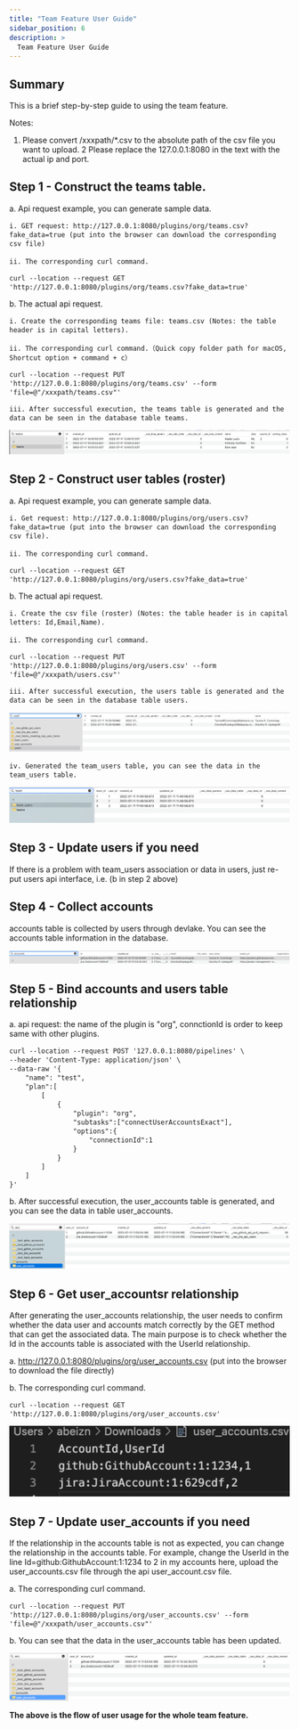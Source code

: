 ```yaml
---
title: "Team Feature User Guide"
sidebar_position: 6
description: >
  Team Feature User Guide
---
```

## Summary
This is a brief step-by-step guide to using the team feature.

Notes: 
1. Please convert /xxxpath/*.csv to the absolute path of the csv file you want to upload. 
2 Please replace the 127.0.0.1:8080 in the text with the actual ip and port. 

## Step 1 - Construct the teams table.
a. Api request example, you can generate sample data.

    i. GET request: http://127.0.0.1:8080/plugins/org/teams.csv?fake_data=true (put into the browser can download the corresponding csv file)

    ii. The corresponding curl command.
```
curl --location --request GET 'http://127.0.0.1:8080/plugins/org/teams.csv?fake_data=true'
```

b. The actual api request.

    i. Create the corresponding teams file: teams.csv (Notes: the table header is in capital letters).

    ii. The corresponding curl command.（Quick copy folder path for macOS, Shortcut option + command + c）

```
curl --location --request PUT 'http://127.0.0.1:8080/plugins/org/teams.csv' --form 'file=@"/xxxpath/teams.csv"'
```

    iii. After successful execution, the teams table is generated and the data can be seen in the database table teams.

<p align="center"><img src="../../static/img/teamflow3.png" /></p>

## Step 2 - Construct user tables (roster)
a. Api request example, you can generate sample data.

    i. Get request: http://127.0.0.1:8080/plugins/org/users.csv?fake_data=true (put into the browser can download the corresponding csv file).

    ii. The corresponding curl command.
```
curl --location --request GET 'http://127.0.0.1:8080/plugins/org/users.csv?fake_data=true'
```

b. The actual api request.

    i. Create the csv file (roster) (Notes: the table header is in capital letters: Id,Email,Name).
  
    ii. The corresponding curl command.
```
curl --location --request PUT 'http://127.0.0.1:8080/plugins/org/users.csv' --form 'file=@"/xxxpath/users.csv"'
```

    iii. After successful execution, the users table is generated and the data can be seen in the database table users.

<p align="center"><img src="../../static/img/teamflow1.png" /></p>
    
    iv. Generated the team_users table, you can see the data in the team_users table.

<p align="center"><img src="../../static/img/teamflow2.png" /></p>

## Step 3 - Update users if you need  
If there is a problem with team_users association or data in users, just re-put users api interface, i.e. (b in step 2 above)

## Step 4 - Collect accounts 
accounts table is collected by users through devlake. You can see the accounts table information in the database.

<p align="center"><img src="../../static/img/teamflow4.png" /></p>

## Step 5 - Bind accounts and users table relationship

a. api request:  the name of the plugin is "org", connctionId is order to keep same with other plugins.

```
curl --location --request POST '127.0.0.1:8080/pipelines' \
--header 'Content-Type: application/json' \
--data-raw '{
    "name": "test",
    "plan":[
        [
            {
                "plugin": "org",
                "subtasks":["connectUserAccountsExact"],
                "options":{
                    "connectionId":1
                }
            }
        ]
    ]
}'
```

b. After successful execution, the user_accounts table is generated, and you can see the data in table user_accounts.

<p align="center"><img src="../../static/img/teamflow5.png" /></p>

## Step 6 - Get user_accountsr relationship
After generating the user_accounts relationship, the user needs to confirm whether the data user and accounts match correctly by the GET method that can get the associated data. The main purpose is to check whether the Id in the accounts table is associated with the UserId relationship.

a. http://127.0.0.1:8080/plugins/org/user_accounts.csv (put into the browser to download the file directly)

b. The corresponding curl command.
```
curl --location --request GET 'http://127.0.0.1:8080/plugins/org/user_accounts.csv'
```

<p align="center"><img src="../../static/img/teamflow6.png" /></p>

## Step 7 - Update user_accounts if you need
If the relationship in the accounts table is not as expected, you can change the relationship in the accounts table. For example, change the UserId in the line Id=github:GithubAccount:1:1234 to 2 in my accounts here, upload the user_accounts.csv file through the api user_account.csv file.

a. The corresponding curl command.
```
curl --location --request PUT 'http://127.0.0.1:8080/plugins/org/user_accounts.csv' --form 'file=@"/xxxpath/user_accounts.csv"'
```

b. You can see that the data in the user_accounts table has been updated.

<p align="center"><img src="../../static/img/teamflow7.png" /></p>


**The above is the flow of user usage for the whole team feature.**

